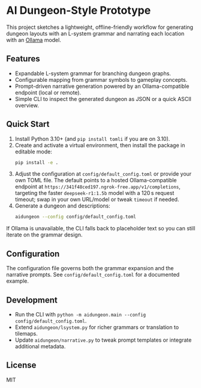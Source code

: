 # AI Dungeon-Style Prototype

This project sketches a lightweight, offline-friendly workflow for generating dungeon layouts with an L-system grammar and narrating each location with an [Ollama](https://ollama.ai) model.

## Features
- Expandable L-system grammar for branching dungeon graphs.
- Configurable mapping from grammar symbols to gameplay concepts.
- Prompt-driven narrative generation powered by an Ollama-compatible endpoint (local or remote).
- Simple CLI to inspect the generated dungeon as JSON or a quick ASCII overview.

## Quick Start
1. Install Python 3.10+ (and `pip install tomli` if you are on 3.10).
2. Create and activate a virtual environment, then install the package in editable mode:
   ```bash
   pip install -e .
   ```
3. Adjust the configuration at `config/default_config.toml` or provide your own TOML file. The default points to a hosted Ollama-compatible endpoint at `https://341f48ced197.ngrok-free.app/v1/completions`, targeting the faster `deepseek-r1:1.5b` model with a 120 s request timeout; swap in your own URL/model or tweak `timeout` if needed.
4. Generate a dungeon and descriptions:
   ```bash
   aidungeon --config config/default_config.toml
   ```

If Ollama is unavailable, the CLI falls back to placeholder text so you can still iterate on the grammar design.

## Configuration
The configuration file governs both the grammar expansion and the narrative prompts. See `config/default_config.toml` for a documented example.

## Development
- Run the CLI with `python -m aidungeon.main --config config/default_config.toml`.
- Extend `aidungeon/lsystem.py` for richer grammars or translation to tilemaps.
- Update `aidungeon/narrative.py` to tweak prompt templates or integrate additional metadata.

## License
MIT
